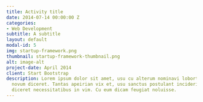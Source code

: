 ```yaml
---
title: Activity title
date: 2014-07-14 00:00:00 Z
categories:
- Web Development
subtitle: A subtitle
layout: default
modal-id: 5
img: startup-framework.png
thumbnail: startup-framework-thumbnail.png
alt: image-alt
project-date: April 2014
client: Start Bootstrap
description: Lorem ipsum dolor sit amet, usu cu alterum nominavi lobortis. At duo
  novum diceret. Tantas apeirian vix et, usu sanctus postulant inciderint ut, populo
  diceret necessitatibus in vim. Cu eum dicam feugiat noluisse.
---
```


